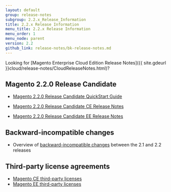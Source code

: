 ```yaml
---
layout: default
group: release-notes
subgroup: 2.2.x_Release_Information
title: 2.2.x Release Information
menu_title: 2.2.x Release Information
menu_order: 1
menu_node: parent
version: 2.2
github_link: release-notes/bk-release-notes.md
---
```




Looking for [Magento Enterprise Cloud Edition Release Notes]({{ site.gdeurl }}cloud/release-notes/CloudReleaseNotes.html)?

## Magento 2.2.0 Release Candidate 

* [Magento 2.2.0 Release Candidate QuickStart Guide]({{page.baseurl}}release-notes/release-candidate/quick-start.html)

* [Magento 2.2.0 Release Candidate CE Release Notes]({{page.baseurl}}release-notes/release-notes-2-2-prerelease1-CE.html)

* [Magento 2.2.0 Release Candidate EE Release Notes]({{page.baseurl}}release-notes/release-notes-2-2-prerelease1-EE.html)



## Backward-incompatible changes

*	Overview of [backward-incompatible changes]({{page.baseurl}}release-notes/backward-incompatible-changes.html) between the 2.1 and 2.2 releases

## Third-party license agreements

*	[Magento CE third-party licenses]({{page.baseurl}}release-notes/thirdparty_ce.html)
*	[Magento EE third-party licenses]({{page.baseurl}}release-notes/thirdparty_ee.html)



